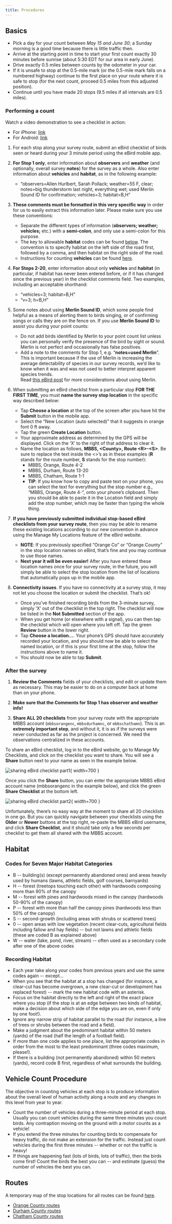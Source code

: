 ```yaml
---
title: Procedures
---
```


## Basics

* Pick a day for your count between *May 15 and June 30*;
a Sunday morning is a good time because there is little traffic then.
* Arrive at the starting point
in time to start your first count
exactly 30 minutes before sunrise
(about 5:30 EDT for our area in early June).
* Drive exactly 0.5 miles between counts by the odometer in your car.
* If it is unsafe to stop at the 0.5-mile mark
(or the 0.5-mile mark falls on a numbered highway)
continue to the first place on your route
where it is safe to stop
(for the next count, proceed 0.5 miles from this adjusted position).
* Continue until you have made 20 stops
(9.5 miles if all intervals are 0.5 miles).

### Performing a count

Watch a video demonstration to see a checklist in action:

* For iPhone: [link](https://www.youtube.com/watch?v=KgemDVmoSYU)
* For Android: [link](https://www.youtube.com/watch?v=D92U3FuaVxg)  

1. For each stop along your survey route,
submit an eBird checklist of birds seen or heard
during your 3 minute period using the eBird mobile app.

2. **For Stop 1 only**,
enter information about **observers** and **weather**
(and optionally, overall survey **notes**)
for the survey as a whole.
Also enter information about **vehicles** and **habitat**,
as in the following example:
   * “observers=Allen Hurlbert, Sarah Pollack;
     weather=55 F, clear;
     notes=big thunderstorm last night, everything wet;
     used Merlin Sound ID for confirmation;
     vehicles=3;
     habitat=B,H”

3. **These comments must be formatted in this very specific way**
in order for us to easily extract this information later.
Please make sure you use these conventions:
    * Separate the different types of information
    (**observers; weather; vehicles;** etc.) with a **semi-colon**,
    and only use a semi-colon for this purpose.  
    * The key to allowable **habitat** codes can be found
    [below](#habitat).
    The convention is to specify habitat on the left side of the road first,
    followed by a comma,
    and then habitat on the right side of the road.  
    * Instructions for counting **vehicles** can be found
    [here](#vehicle-count-procedure).

4. **For Stops 2-20**,
enter information about only **vehicles** and **habitat**
(in particular, if habitat has never been entered before,
or if it has changed since the previous year)
in the checklist comments field.
Two examples, including an acceptable shorthand:
    * “vehicles=3; habitat=B,H”  
    * “v=3; h=B,H”

5. Some notes about using **Merlin Sound ID**,
which some people find helpful as a means of alerting them to birds singing,
or of confirming songs or calls they are on the fence on.
If you use **Merlin Sound ID** to assist you during your point counts:  
    * Do not add birds identified by Merlin to your point count list
    unless you can personally verify the presence of the bird by sight or sound.
    Merlin is not perfect and occasionally has false positives.  
    * Add a note to the comments for Stop 1,
    e.g. “**notes=used Merlin**”.
    This is important because if the use of Merlin is increasing
    the average detectability of species in our survey records,
    we’d like to know when it was
    and was not used to better interpret apparent species trends.  
    Read [this eBird post](https://ebird.org/region/US-WI/post/merlin-audio-id-how-to-merlin-mindfully) for more considerations about using Merlin.

6. When submitting an eBird checklist from a particular stop
**FOR THE FIRST TIME**,
you must **name the survey stop location** in the specific way described below:
    * Tap **Choose a location** at the top of the screen
    after you have hit the **Submit** button in the mobile app.  
    * Select the “New Location (auto selected)”
    that it suggests in orange font 0 ft away.
    * Tap the green **Create Location** button.
    * Your approximate address as determined by the GPS will be displayed.
    Click on the ‘X’ to the right of that address to clear it.
    * Name the location as follows,
    **MBBS, \<County>, Route \<R>-\<S>**.
    Be sure to replace the text inside the <>’s as in these examples
    (**R** stands for the route number, **S** stands for the stop number):  
        * MBBS, Orange, Route 4-2  
        * MBBS, Durham, Route 13-20  
        * MBBS, Chatham, Route 1-1  
        * **TIP**: If you know how to copy and paste text on your phone,
        you can select the text for everything but the stop number
        e.g., “MBBS, Orange, Route 4-”, onto your phone’s clipboard.
        Then you should be able to paste it in the Location field
        and simply add the stop number,
        which may be faster than typing the whole thing.

7. **If you have previously submitted individual stop-based eBird checklists
from your survey route**,
then you may be able to rename these existing locations
according to our new convention in advance
using the Manage My Locations feature of the eBird website.
    * **NOTE**: If you previously specified “Orange Co” or “Orange County”
    in the stop location names on eBird,
    that’s fine and you may continue to use those names.  
    * **Next year it will be even easier!**
    After you have entered these location names once for your survey route,
    in the future,
    you will simply be able to select the stop location
    from the list of locations that automatically pops up in the mobile app.

8. **Connectivity issues**.
If you have no connectivity at a survey stop,
it may not let you choose the location or submit the checklist.
That’s ok!
    * Once you’ve finished recording birds from the 3-minute survey,
    simply ‘X’ out of the checklist in the top right.
    The checklist will now be listed in the **Not Submitted** section of the app.
    * When you get home (or elsewhere with a signal),
    you can then tap the checklist which will open where you left off.
    Tap the green **Review** button in the lower right.  
    * Tap **Choose a location…**.
    Your phone’s GPS should have accurately recorded your location,
    and you should now be able to select the named location,
    or if this is your first time at the stop,
    follow the instructions above to name it.  
    * You should now be able to tap **Submit**.  

### After the survey

1) **Review the Comments**
fields of your checklists,
and edit or update them as necessary.
This may be easier to do on a computer back at home than on your phone.

2) **Make sure that the Comments for Stop 1 has observer and weather info!**

3) **Share ALL 20 checklists**
from your survey route with the appropriate MBBS account
(`mbbsorangenc`, `mbbsdurhamnc`, or `mbbschathamn`).
This is an **extremely important step**,
and without it,
it is as if the surveys were never conducted as far as the project is concerned.
We need the observations centralized in these accounts.

To share an eBird checklist,
log in to the eBird website, go to Manage My Checklists,
and click on the checklist you want to share.
You will see a **Share** button next to your name as seen in the example below.

![sharing eBird checklist part1](img/sharing_ebird_checklist1.png){ width=700 }

Once you click the **Share** button,
you can enter the appropriate MBBS eBird account name
(mbbsorangenc in the example below),
and click the green **Share Checklist** at the bottom left.

![sharing eBird checklist part2](img/sharing_ebird_checklist2.png){ width=700 }

Unfortunately,
there’s no easy way at the moment to share all 20 checklists in one go.
But you can quickly navigate between your checklists
using the **Older** or **Newer** buttons at the top right,
re-paste the MBBS eBird username,
and click **Share Checklist**,
and it should take only a few seconds per checklist
to get them all shared with the MBBS account.

## Habitat

### Codes for Seven Major Habitat Categories

* B -- building(s) (except permanently abandoned ones)
and areas heavily used by humans (lawns, athletic fields, golf courses, barnyards)
* H -- forest (treetops touching each other) with hardwoods composing more than 90% of the canopy
* M -- forest with pines and hardwoods mixed in the canopy (hardwoods 50-90% of the canopy)
* P -- forest with more than half the canopy pines (hardwoods less than 50% of the canopy)
* S -- second-growth (including areas with shrubs or scattered trees)
* 0 -- open areas with low vegetation (recent clear-cuts, agricultural fields including fallow and hay fields)
-- but not lawns and athletic fields (these are coded B as explained above)
* W -- water (lake, pond, river, stream) -- often used as a secondary code after one of the above codes

### Recording Habitat

* Each year take along your codes from previous years
and use the same codes again -- except...
* When you see that the habitat at a stop has changed
(for instance, a clear-cut has become overgrown,
a new clear-cut or development has replaced forest)
-- mark the new habitat code with an asterisk.
* Focus on the habitat directly to the left and right of the exact place
where you stop
(if the stop is at an edge between two kinds of habitat,
make a decision about which side of the edge you are on,
even if only by one foot!).
* Ignore any narrow strip of habitat parallel to the road
(for instance, a line of trees or shrubs between the road and a field).
* Make a judgment about the predominant habitat within 50 meters (yards)
of the road (half the length of a football field).
* If more than one code applies to one place,
list the appropriate codes in order from the most to the least predominant
(three codes maximum, please!).
* If there is a building (not permanently abandoned) within 50 meters (yards),
record code B first,
regardless of what surrounds the building.

## Vehicle Count Procedure

The objective in counting vehicles at each stop is to produce information
about the overall level of human activity along a route
and any changes in this level from year to year.

* Count the number of vehicles during a three-minute period at each stop.
Usually you can count vehicles during the same three minutes you count birds.
Any contraption moving on the ground with a motor counts as a vehicle!
* If you extend the three minutes for counting birds to compensate for heavy traffic,
do not make an extension for the traffic.
Instead just count vehicles during the first three minutes
-- whether or not the traffic is heavy!
* If things are happening fast (lots of birds, lots of traffic),
then the birds come first!
Count the birds the best you can
-- and estimate (guess) the number of vehicles the best you can.

## Routes

A temporary map of the stop locations for all routes can be found
[here](https://www.google.com/maps/d/u/0/viewer?mid=1NRAImHBzXvdQGpsUzcCPb6tqxUkxMx0&ll=35.94506059913967%2C-79.22743228102328&z=10).

* [Orange County routes](routes/orange-county.html)
* [Durham County routes](routes/durham-county.html)
* [Chatham County routes](routes/chatham-county.html)
